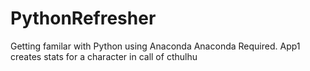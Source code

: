 # PythonRefresher
Getting familar with Python using Anaconda
Anaconda Required.
App1 creates stats for a character in call of cthulhu
